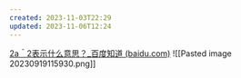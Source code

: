```yaml
---
created: 2023-11-03T22:29
updated: 2023-11-06T12:24
---
```

[2a＾2表示什么意思？_百度知道 (baidu.com)](https://zhidao.baidu.com/question/1580970302671227540.html)
![[Pasted image 20230919115930.png]]